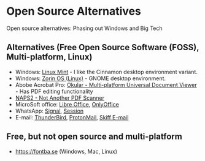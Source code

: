 # Open Source Alternatives
Open source alternatives: Phasing out Windows and Big Tech

## Alternatives (Free Open Source Software (FOSS), Multi-platform, Linux)
* Windows: [Linux Mint](https://www.linuxmint.com/) - I like the Cinnamon desktop environment variant.
* Windows: [Zorin OS (Linux)](https://zorin.com/os/) - GNOME desktop environment.
* Abobe Acrobat Pro: [Okular - Multi-platform Universal Document Viewer](https://okular.kde.org) - Has PDF editing functionality
* [NAPS2 - Not Another PDF Scanner](https://www.naps2.com)
* MicroSoft office: [Libre Office](https://nl.libreoffice.org/), [OnlyOffice](https://www.onlyoffice.com)
* WhatsApp: [Signal](https://signal.org/), [Session](https://getsession.org)
* E-mail: [ThunderBird](https://www.thunderbird.net/nl/), [ProtonMail](https://proton.me/mail), [Skiff E-mail](https://skiff.com)



## Free, but not open source and multi-platform
* https://fontba.se (Windows, Mac, Linux)




